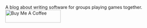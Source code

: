 A blog about writing software for groups playing games together.
<a href="https://www.buymeacoffee.com/sarpedontdw" target="_blank"><img src="https://cdn.buymeacoffee.com/buttons/default-orange.png" alt="Buy Me A Coffee" height="41" width="174"></a>

